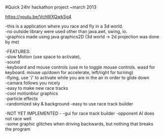 #Quick 24hr hackathon project
~march 2013

https://youtu.be/VchWXQwkSg4

-this is a application where you race and fly in a 3d world.  
-no outside library were used other than java.awt, swing, io.  
-graphics made using java graphics2D (3d world -> 2d projection was done by me)  

-FEATURES:  
-slow Motion (use space to activate),  
-sound  
-keyboard and mouse controls (use m to toggle mouse controls. wasd for keyboard. mouse up/down for accelerate, left/right for turning)  
-flying, use '/' to activate while you are in the air in order to glide down  
-camara follows you nicely  
-easy to make new race tracks  
-cool motionblur graphics  
-particle effects  
-randomized sky & background
-easy to use race track builder
  
-NOT YET IMPLEMENTED  -
-gui for race track builder
-opponent AI does not race well  
-some graphic glitches when driving backwards, but nothing that breaks the program  
